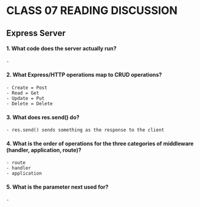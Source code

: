 # CLASS 07 READING DISCUSSION 
## Express Server

#### 1. What code does the server actually run?
    - 
#### 2. What Express/HTTP operations map to CRUD operations?
    - Create = Post
    - Read = Get
    - Update = Put
    - Delete = Delete
#### 3. What does res.send() do?
    - res.send() sends something as the response to the client
#### 4. What is the order of operations for the three categories of middleware (handler, application, route)?
    - route
    - handler
    - application
#### 5. What is the parameter next used for?
    - 
